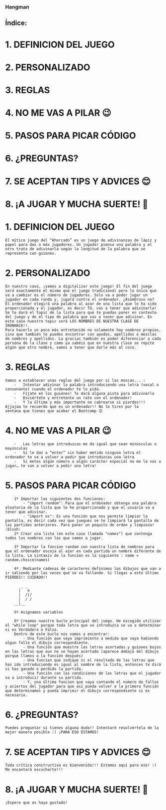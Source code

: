 ### Hangman
## Índice:
  # 1. DEFINICION DEL JUEGO
  # 2. PERSONALIZADO
  # 3. REGLAS
  # 4. NO ME VAS A PILAR 😉
  # 5. PASOS PARA PICAR CÓDIGO
  # 6. ¿PREGUNTAS?
  # 7. SE ACEPTAN TIPS Y ADVICES :blush:
  # 8. ¡A JUGAR Y MUCHA SUERTE! :crossed_fingers:


# 1. DEFINICION DEL JUEGO
    El mítico juego del “Ahorcado” es un juego de adivinanzas de lápiz y papel para dos o más jugadores. Un jugador piensa una palabra y el otro trata de adivinarla según la longitud de la palabra que se representa con guiones. 


# 2. PERSONALIZADO
    En nuestro caso, ¡vamos a digitalizar este juego! El fin del juego será exactamente el mismo que el juego tradicional pero lo único que va a cambiar es el número de jugadores. Solo va a poder jugar un jugador en cada ronda y, jugará contra el ordenador. ¿Asombroso no?
    El ordenador elegirá una palabra al azar de una lista que le ha sido proporcionada y el jugador, es decir TU, vas a tener que adivinarla! Se te dará el topic de la lista para que te puedas poner en contexto del juego y de el tipo de palabra que vas a tener que adivinar. En este caso nuestro topic será LOS NOMBRES DE NUESTRA CLASE DE IRONHACK!!.
    Para hacerlo un poco más entretenido no solamente hay nombres propios, sino que también te puedes encontrar con apodos, apellidos o mezclas de nombres y apellidos. La gracias también es poder diferenciar a cada persona de la clase y como ya sabéis que en nuestra clase se repite algún que otro nombre, vamos a tener que darle más al coco. 

# 3. REGLAS
    Vamos a establecer unas reglas del juego por si las moscas... :
        -	Intentar adivinar la palabra introduciendo una letra (vocal o consonante) cuando el ordenador te lo pida.
        -	Fíjate en los guiones! Te dará alguna pista para adivinarla
        -	Diviértete y entretente un rato con el ordenador!
        -	Y la última y más importante no cabrearse si pierdes!!! Ajjajaa te recuerdo que es un ordenador!! No lo tires por la        ventana que tienes que acabar el Bootcamp 😉

# 4. NO ME VAS A PILAR 😉
        -	Las letras que introduzcas me da igual que sean minúsculas o mayúsculas
        -	Si le das a “enter” sin haber metido ninguna letra el ordenador te va a volver a pedir que introduzcas una letra
        -	Si metes algún número o algún carácter especial no me la vas a jugar… te van a volver a pedir una letra!

# 5. PASOS PARA PICAR CÓDIGO
        1º Importar las siguientes dos funciones:
            - "import random": Para que el ordenador obtenga una palabra aleatoria de la lista que le he proporcionado y que el usuario va a tener que adivinar.
            - "import os": Es una función que nos permite limpiar la pantalla, es decir cada vez que juegues se te limpiará la pantalla de las partidas anteriores. Para poner un poquito de orden y limpieza! :blush:
        2º Crear una lista (en este caso llamada "names") que contenga todos los nombres con los que vamos a jugar.

        3º Importar la funcion random con nuestra lista de nombres para que el ordenador escoja al azar en cada partida un nombre diferente de la lista. La sintaxis de la función es la siguiente : name = random.choice(names)

        4º. Mediante cadenas de caracteres definimos los dibujos que van a ir saliendo por las veces que se va fallando. Si llegas a este último PIERDES!! CUIDADO!!
                              
           _ _
          |   o
          |  /|/
          |  / /
        __|__
        
        5º Asignamos variables

        6º Creamos nuestro bucle principal del juego. He escogido utilizar el "while loop" porque toda letra que se introduzca se va a determinar si es Verdadera o Falsa.
        Dentro de este bucle nos vamos a encontrar:
            - Una función que vaya imprimiento a medida que vaya habiendo algun fallo el dibujo correspondiente.
            - Una función que muestre las letras acertadas y guiones bajos en las letras que aun no se hayan acertado (aparece debajo del dibujo porque llamos a la función después)
            - Una funcion que indique si el resultado de las letras que has ido introduciendo es igual al nombre de la lista, entonces te dirá si has ganado o perdido la partida. 
            - Una función con las condiciones de las letras que el jugador va a introducir durante su partida.
            - Y, una última funcion que vaya contando el numero de fallos y aciertos del jugador para que así pueda volver a la primera función que determinamos y pueda imprimir el dibujo correspondiente si es necesario. 


# 6. ¿PREGUNTAS?
    Puedes preguntar si tienes alguna duda!! Intentaré resolvértela de la mejor manera posible :) ¡PARA ESO ESTAMOS!

# 7. SE ACEPTAN TIPS Y ADVICES :blush:
    Toda crítica constructiva es bienvenida!!! Estamos aquí para eso! :)
    Me encantará escucharte!!!

# 8. ¡A JUGAR Y MUCHA SUERTE! :crossed_fingers:
    ¡Espero que os haya gustado! 

